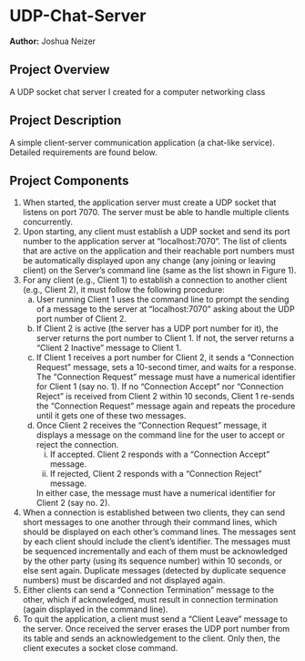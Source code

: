 # UDP-Chat-Server
**Author:** Joshua Neizer
## Project Overview
A UDP socket chat server I created for a computer networking class

## Project Description
A  simple  client-server  communication application (a chat-like service). Detailed requirements are found below. 

## Project Components
<ol>
    <li>When started, the application server must create a UDP socket that listens on port 7070. The server must be able to handle multiple clients concurrently.</li>
    <li>Upon starting, any client must establish a UDP socket and send its port number to the application server at “localhost:7070”. The list of clients that are active on the application and their reachable port numbers must be automatically displayed upon any change (any joining or leaving client) on the Server’s command line (same as the list shown in Figure 1).</li>
    <li>For any client (e.g., Client 1) to establish a connection to another client (e.g., Client 2), it must follow the following procedure:
        <ol type="a">
            <li>User running Client 1 uses the command line to prompt the sending of a message to the server at “localhost:7070” asking about the UDP port number of Client 2.</li>
            <li>If Client 2 is active (the server has a UDP port number for it), the server returns the port number to Client 1. If not, the server returns a “Client 2 Inactive” message to Client 1.</li>
            <li>If Client 1 receives a port number for Client 2, it sends a “Connection Request” message, sets a 10-second timer, and waits for a response. The “Connection Request” message must have a numerical identifier for Client 1 (say no. 1). If no “Connection Accept” nor “Connection Reject” is received from Client 2 within 10 seconds, Client 1 re-sends the “Connection Request” message again and repeats the procedure until it gets one of these two messages.</li>
            <li>Once Client 2 receives the “Connection Request” message, it displays a message on the command line for the user to accept or reject the connection.   
                <ol type="i">
                    <li>If accepted. Client 2 responds with a “Connection Accept” message.</li>
                    <li>If rejected, Client 2 responds with a “Connection Reject” message.</li>
                </ol>
            In either case, the message must have a numerical identifier for Client 2 (say no. 2).
            </li>
        </ol>
    </li>
    <li>When a connection is established between two clients, they can send short messages to one another
    through their command lines, which should be displayed on each other’s command lines. The
    messages sent by each client should include the client’s identifier. The messages must be sequenced incrementally and each of them must be acknowledged by the other party (using its sequence number) within 10 seconds, or else sent again. Duplicate messages (detected by duplicate sequence numbers) must be discarded and not displayed again.</li>
    <li>Either clients can send a “Connection Termination” message to the other, which if acknowledged,
    must result in connection termination (again displayed in the command line).</li>
    <li>To quit the application, a client must send a “Client Leave” message to the server. Once received the server erases the UDP port number from its table and sends an acknowledgement to the client. Only then, the client executes a socket close command. </li>
</ol>